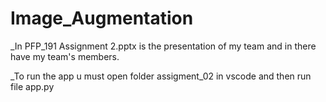 # Image_Augmentation

_In PFP_191 Assignment 2.pptx is the presentation of my team and in there have my team's members.

_To run the app u must open folder assigment_02 in vscode and then run file app.py
